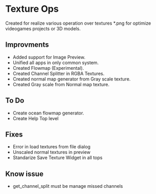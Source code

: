 # Texture Ops

Created for realize various operation over textures *.png for optimize videogames projects or 3D models.

## Improvments

- Added support for Image Preview.
- Unified all apps in only common system.
- Created Flowmap (Experimental).
- Created Channel Splitter in RGBA Textures.
- Created normal map generator from Gray scale texture.
- Created Gray scale from Normal map texture.

## To Do

- Create ocean flowmap generator.
- Create Help Top level

## Fixes

- Error in load textures from file dialog
- Unscaled normal textures in preview
- Standarize Save Texture Widget in all tops
  
## Know issue

- get_channel_split must be manage missed channels